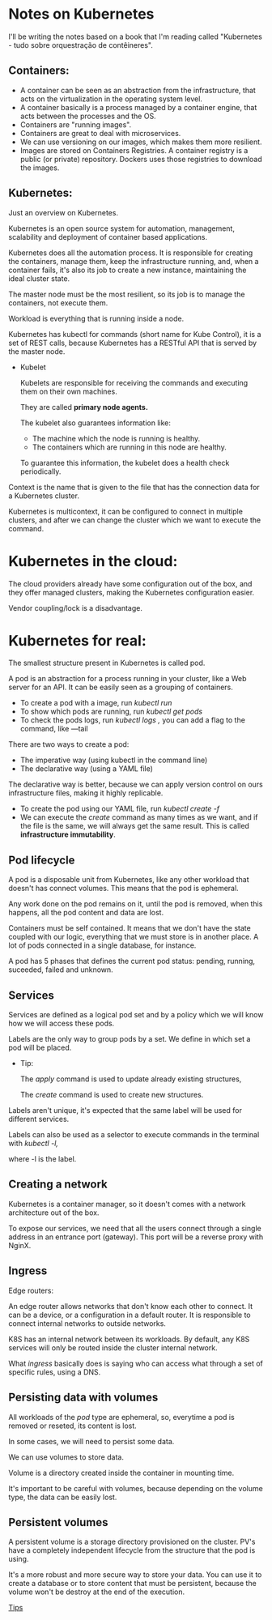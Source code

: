 # Notes on Kubernetes

I'll be writing the notes based on a book that I'm reading called "Kubernetes - tudo sobre orquestração de contêineres".

## Containers:

- A container can be seen as an abstraction from the infrastructure, that acts on the virtualization in the operating system level.
- A container basically is a process managed by a container engine, that acts between the processes and the OS.
- Containers are "running images".
- Containers are great to deal with microservices.
- We can use versioning on our images, which makes them more resilient.
- Images are stored on Containers Registries. A container registry is a public (or private) repository. Dockers uses those registries to download the images.

## Kubernetes:

Just an overview on Kubernetes.

Kubernetes is an open source system for automation, management, scalability and deployment of container based applications.

Kubernetes does all the automation process. It is responsible for creating the containers, manage them, keep the infrastructure running, and, when a container fails, it's also its job to create a new instance, maintaining the ideal cluster state.

The master node must be the most resilient, so its job is to manage the containers, not execute them.

Workload is everything that is running inside a node.

Kubernetes has kubectl for commands (short name for Kube Control), it is a set of REST calls, because Kubernetes has a RESTful API that is served by the master node.

- Kubelet

    Kubelets are responsible for receiving the commands and executing them on their own machines.

    They are called **primary node agents.**

    The kubelet also guarantees information like:

    - The machine which the node is running is healthy.
    - The containers which are running in this node are healthy.

    To guarantee this information, the kubelet does a health check periodically.

Context is the name that is given to the file that has the connection data for a Kubernetes cluster.

Kubernetes is multicontext, it can be configured to connect in multiple clusters, and after we can change the cluster which we want to execute the command.

# Kubernetes in the cloud:

The cloud providers already have some configuration out of the box, and they offer managed clusters, making the Kubernetes configuration easier.

Vendor coupling/lock is a disadvantage.

# Kubernetes for real:

The smallest structure present in Kubernetes is called pod.

A pod is an abstraction for a process running in your cluster, like a Web server for an API. It can be easily seen as a grouping of containers.

- To create a pod with a image, run *kubectl run*
- To show which pods are running, run *kubectl get pods*
- To check the pods logs, run *kubectl logs <pod>,* you can add a flag to the command, like —tail

There are two ways to create a pod:

- The imperative way (using kubectl in the command line)
- The declarative way (using a YAML file)

The declarative way is better, because we can apply version control on ours infrastructure files, making it highly replicable.

- To create the pod using our YAML file, run *kubectl create -f <file>*
- We can execute the *create* command as many times as we want, and if the file is the same, we will always get the same result. This is called **infrastructure immutability**.

## Pod lifecycle

A pod is a disposable unit from Kubernetes, like any other workload that doesn't has connect volumes. This means that the pod is ephemeral.

Any work done on the pod remains on it, until the pod is removed, when this happens, all the pod content and data are lost.

Containers must be self contained. It means that we don't have the state coupled with our logic, everything that we must store is in another place. A lot of pods connected in a single database, for instance.

A pod has 5 phases that defines the current pod status: pending, running, suceeded, failed and unknown.

## Services

Services are defined as a logical pod set and by a policy which we will know how we will access these pods.

Labels are the only way to group pods by a set. We define in which set a pod will be placed.

- Tip:

    The *apply* command is used to update already existing structures,

    The *create* command is used to create new structures.

Labels aren't unique, it's expected that the same label will be used for different services.

Labels can also be used as a selector to execute commands in the terminal with *kubectl -l,*

where -l is the label.

## Creating a network

Kubernetes is a container manager, so it doesn't comes with a network architecture out of the box.

To expose our services, we need that all the users connect through a single address in an entrance port (gateway). This port will be a reverse proxy with NginX.

## Ingress

Edge routers:

An edge router allows networks that don't know each other to connect. It can be a device, or a configuration in a default router. It is responsible to connect internal networks to outside networks.

K8S has an internal network between its workloads. By default, any K8S services will only be routed inside the cluster internal network.

What *ingress* basically does is saying who can access what through a set of specific rules, using a DNS.

## Persisting data with volumes

All workloads of the *pod* type are ephemeral, so, everytime a pod is removed or reseted, its content is lost.

In some cases, we will need to persist some data.

We can use volumes to store data.

Volume is a directory created inside the container in mounting time.

It's important to be careful with volumes, because depending on the volume type, the data can be easily lost.

## Persistent volumes

A persistent volume is a storage directory provisioned on the cluster. PV's have a completely independent lifecycle from the structure that the pod is using.

It's a more robust and more secure way to store your data. You can use it to create a database or to store content that must be persistent, because the volume won't be destroy at the end of the execution.

[Tips](Notes%20on%20Kubernetes%20519cc90b16d04faf82154f3672337caa/Tips%2017269bac7694494c8b69e0f611125e2b.md)